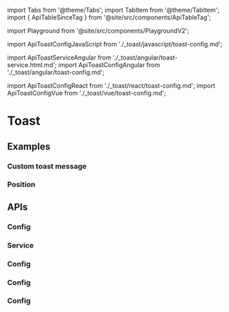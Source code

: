 import Tabs from '@theme/Tabs';
import TabItem from '@theme/TabItem';
import { ApiTableSinceTag } from '@site/src/components/ApiTableTag';

import Playground from '@site/src/components/PlaygroundV2';

import ApiToastConfigJavaScript from './\_toast/javascript/toast-config.md';

import ApiToastServiceAngular from './\_toast/angular/toast-service.html.md';
import ApiToastConfigAngular from './\_toast/angular/toast-config.md';

import ApiToastConfigReact from './\_toast/react/toast-config.md';
import ApiToastConfigVue from './\_toast/vue/toast-config.md';

# Toast

## Examples

<Playground
name="toast" height="18rem"
examplesByName></Playground>

### Custom toast message

<Playground
name="toast-custom" height="18rem"
hideInitalCodePreview
examplesByName></Playground>

### Position

<ApiTableSinceTag message="1.5.0" />

<Playground
name="toast-position" height="18rem"
examplesByName></Playground>

## APIs

<Tabs>
  <TabItem value="Angular">
    <h3>Config</h3>
    <ApiToastConfigAngular />
    <h3>Service</h3>
    <ApiToastServiceAngular />
  </TabItem>

  <TabItem value="React">
    <h3>Config</h3>
    <ApiToastConfigReact />
  </TabItem>

  <TabItem value="JavaScript">
    <h3>Config</h3>
    <ApiToastConfigJavaScript />
  </TabItem>

  <TabItem value="Vue">
    <h3>Config</h3>
    <ApiToastConfigVue />
  </TabItem>
</Tabs>
